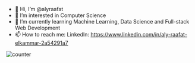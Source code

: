 - 👋 Hi, I’m @alyraafat
- 👀 I’m interested in Computer Science
- 🌱 I’m currently learning Machine Learning, Data Science and Full-stack Web Development
- 📫 How to reach me:
      LinkedIn: https://www.linkedin.com/in/aly-raafat-elkammar-2a54291a7

![counter](https://envxjdw32qq8oyz.m.pipedream.net)

<!---
alyraafat/alyraafat is a ✨ special ✨ repository because its `README.md` (this file) appears on your GitHub profile.
You can click the Preview link to take a look at your changes.
--->
